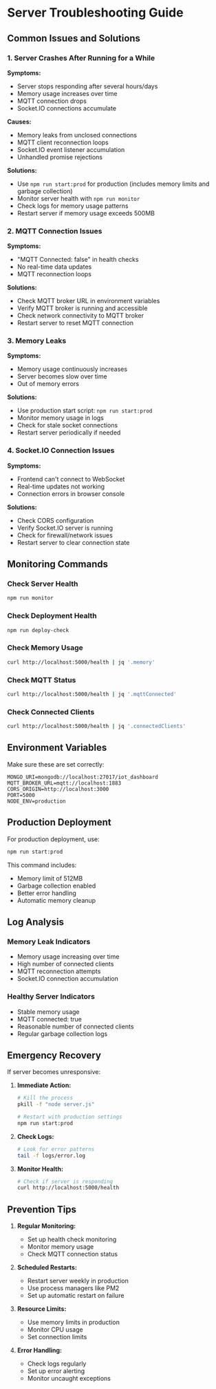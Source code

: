 # Server Troubleshooting Guide

## Common Issues and Solutions

### 1. Server Crashes After Running for a While

**Symptoms:**
- Server stops responding after several hours/days
- Memory usage increases over time
- MQTT connection drops
- Socket.IO connections accumulate

**Causes:**
- Memory leaks from unclosed connections
- MQTT client reconnection loops
- Socket.IO event listener accumulation
- Unhandled promise rejections

**Solutions:**
- Use `npm run start:prod` for production (includes memory limits and garbage collection)
- Monitor server health with `npm run monitor`
- Check logs for memory usage patterns
- Restart server if memory usage exceeds 500MB

### 2. MQTT Connection Issues

**Symptoms:**
- "MQTT Connected: false" in health checks
- No real-time data updates
- MQTT reconnection loops

**Solutions:**
- Check MQTT broker URL in environment variables
- Verify MQTT broker is running and accessible
- Check network connectivity to MQTT broker
- Restart server to reset MQTT connection

### 3. Memory Leaks

**Symptoms:**
- Memory usage continuously increases
- Server becomes slow over time
- Out of memory errors

**Solutions:**
- Use production start script: `npm run start:prod`
- Monitor memory usage in logs
- Check for stale socket connections
- Restart server periodically if needed

### 4. Socket.IO Connection Issues

**Symptoms:**
- Frontend can't connect to WebSocket
- Real-time updates not working
- Connection errors in browser console

**Solutions:**
- Check CORS configuration
- Verify Socket.IO server is running
- Check for firewall/network issues
- Restart server to clear connection state

## Monitoring Commands

### Check Server Health
```bash
npm run monitor
```

### Check Deployment Health
```bash
npm run deploy-check
```

### Check Memory Usage
```bash
curl http://localhost:5000/health | jq '.memory'
```

### Check MQTT Status
```bash
curl http://localhost:5000/health | jq '.mqttConnected'
```

### Check Connected Clients
```bash
curl http://localhost:5000/health | jq '.connectedClients'
```

## Environment Variables

Make sure these are set correctly:

```env
MONGO_URI=mongodb://localhost:27017/iot_dashboard
MQTT_BROKER_URL=mqtt://localhost:1883
CORS_ORIGIN=http://localhost:3000
PORT=5000
NODE_ENV=production
```

## Production Deployment

For production deployment, use:

```bash
npm run start:prod
```

This command includes:
- Memory limit of 512MB
- Garbage collection enabled
- Better error handling
- Automatic memory cleanup

## Log Analysis

### Memory Leak Indicators
- Memory usage increasing over time
- High number of connected clients
- MQTT reconnection attempts
- Socket.IO connection accumulation

### Healthy Server Indicators
- Stable memory usage
- MQTT connected: true
- Reasonable number of connected clients
- Regular garbage collection logs

## Emergency Recovery

If server becomes unresponsive:

1. **Immediate Action:**
   ```bash
   # Kill the process
   pkill -f "node server.js"
   
   # Restart with production settings
   npm run start:prod
   ```

2. **Check Logs:**
   ```bash
   # Look for error patterns
   tail -f logs/error.log
   ```

3. **Monitor Health:**
   ```bash
   # Check if server is responding
   curl http://localhost:5000/health
   ```

## Prevention Tips

1. **Regular Monitoring:**
   - Set up health check monitoring
   - Monitor memory usage
   - Check MQTT connection status

2. **Scheduled Restarts:**
   - Restart server weekly in production
   - Use process managers like PM2
   - Set up automatic restart on failure

3. **Resource Limits:**
   - Use memory limits in production
   - Monitor CPU usage
   - Set connection limits

4. **Error Handling:**
   - Check logs regularly
   - Set up error alerting
   - Monitor uncaught exceptions 
